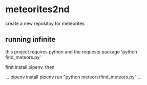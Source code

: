 # meteorites2nd
create a new repositoy for meteorites
## running infinite
this project requires python and the requests package
'python find_meteors.py'

first install pipenv. then

...
pipenv install
pipenv run "python meteors/find_meteors.py"
...
